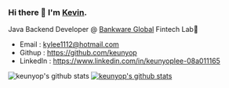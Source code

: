 ### Hi there 👋 I'm [Kevin](https://github.com/keunyop/introduce). 

Java Backend Developer @ [Bankware Global](http://www.bankwareglobal.com) Fintech Lab🔭

- Email : kylee1112@hotmail.com
- Githup : https://github.com/keunyop
- LinkedIn : https://www.linkedin.com/in/keunyoplee-08a011165





![keunyop's github stats](https://github-readme-stats.vercel.app/api?username=keunyop&show_icons=true)
[![keunyop's github stats](https://github-readme-stats.vercel.app/api/top-langs/?username=keunyop&show_icons=true&hide_border=true&title_color=004386&icon_color=004386&layout=compact)](https://github.com/keunyp)

<!--
**keunyop/keunyop** is a ✨ _special_ ✨ repository because its `README.md` (this file) appears on your GitHub profile.

Here are some ideas to get you started:

- 🔭 I’m currently working on ...
- 🌱 I’m currently learning ...
- 👯 I’m looking to collaborate on ...
- 🤔 I’m looking for help with ...
- 💬 Ask me about ...
- 📫 How to reach me: ...
- 😄 Pronouns: ...
- ⚡ Fun fact: ...
-->
